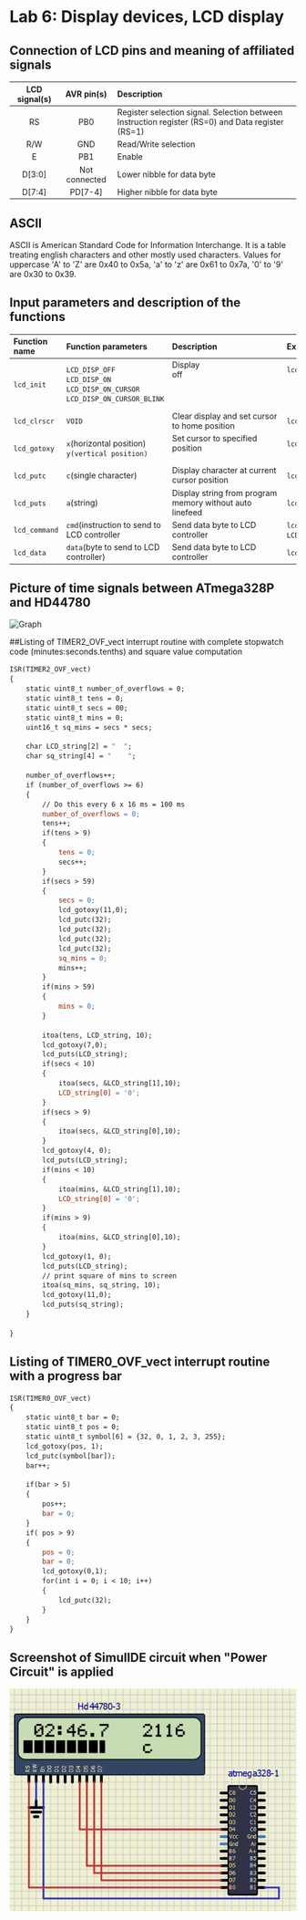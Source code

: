 # Lab 6: Display devices, LCD display

## Connection of LCD pins and meaning of affiliated signals

  | **LCD signal(s)** | **AVR pin(s)** | **Description** |
   | :-: | :-: | :-- |
   | RS | PB0 | Register selection signal. Selection between Instruction register (RS=0) and Data register (RS=1) |
   | R/W | GND | Read/Write selection |
   | E | PB1 | Enable |
   | D[3:0] | Not connected | Lower nibble for data byte |
   | D[7:4] | PD[7-4] | Higher nibble for data byte |
## ASCII
ASCII is American Standard Code for Information Interchange. It is a table treating english characters and other mostly used characters.
Values for uppercase 'A' to 'Z' are 0x40 to 0x5a, 'a' to 'z' are 0x61 to 0x7a, '0' to '9' are 0x30 to 0x39.

## Input parameters and description of the functions

   | **Function name** | **Function parameters** | **Description** | **Example** |
   | :-- | :-- | :-- | :-- |
   | `lcd_init` | `LCD_DISP_OFF`<br>`LCD_DISP_ON`<br>`LCD_DISP_ON_CURSOR`<br>`LCD_DISP_ON_CURSOR_BLINK` | Display off&nbsp;&nbsp;&nbsp;&nbsp;&nbsp;&nbsp;&nbsp;&nbsp;&nbsp;&nbsp;&nbsp;&nbsp;&nbsp;&nbsp;&nbsp;&nbsp;&nbsp;&nbsp;&nbsp;&nbsp;&nbsp;&nbsp;&nbsp;&nbsp;&nbsp;&nbsp;&nbsp;&nbsp;&nbsp;&nbsp;&nbsp;&nbsp;&nbsp;&nbsp;&nbsp;&nbsp;&nbsp;&nbsp;&nbsp;&nbsp;&nbsp;&nbsp;&nbsp;&nbsp;&nbsp;<br>&nbsp;<br>&nbsp;<br>&nbsp; | `lcd_init(LCD_DISP_OFF);`<br>&nbsp;<br>&nbsp;<br>&nbsp; |
   | `lcd_clrscr` | `VOID`| Clear display and set cursor to home position | `lcd_clrscr();` |
   | `lcd_gotoxy` | `x`(horizontal position)<br>`y(vertical position)` | Set cursor to specified position &nbsp;<br>&nbsp;| `lcd_gotoxy();`&nbsp;<br>&nbsp; |
   | `lcd_putc` | `c`(single character) | Display character at current cursor position | `lcd_putc('k');` |
   | `lcd_puts` | `a`(string) | Display string from program memory without auto linefeed | `lcd_puts(string_variable);` |
   | `lcd_command` | `cmd`(instruction to send to LCD controller | Send data byte to LCD controller | `lcd_command(1 << LCD_DDRAM);` |
   | `lcd_data` | `data`(byte to send to LCD controller) | Send data byte to LCD controller | `lcd_data(customChar[i]);` |
  
## Picture of time signals between ATmega328P and HD44780

![Graph](graphics/graph.png)

##Listing of TIMER2_OVF_vect interrupt routine with complete stopwatch code (minutes:seconds.tenths) and square value computation

```Makefile
ISR(TIMER2_OVF_vect)
{
    static uint8_t number_of_overflows = 0;
	static uint8_t tens = 0;
	static uint8_t secs = 00;
	static uint8_t mins = 0;
	uint16_t sq_mins = secs * secs;	
	
	char LCD_string[2] = "  ";
	char sq_string[4] = "    ";

    number_of_overflows++;
    if (number_of_overflows >= 6)
    {
        // Do this every 6 x 16 ms = 100 ms
        number_of_overflows = 0;
		tens++;
		if(tens > 9)
		{
			tens = 0;
			secs++;
		}
		if(secs > 59)
		{
			secs = 0;
			lcd_gotoxy(11,0);
			lcd_putc(32);
			lcd_putc(32);
			lcd_putc(32);
			lcd_putc(32);
			sq_mins = 0;
			mins++;
		}
		if(mins > 59)
		{
			mins = 0;
		}

		itoa(tens, LCD_string, 10);
		lcd_gotoxy(7,0);
		lcd_puts(LCD_string);
		if(secs < 10)
		{
			itoa(secs, &LCD_string[1],10);
			LCD_string[0] = '0';
		}
		if(secs > 9)
		{
			itoa(secs, &LCD_string[0],10);
		}
		lcd_gotoxy(4, 0);
		lcd_puts(LCD_string);
		if(mins < 10)
		{
			itoa(mins, &LCD_string[1],10);
			LCD_string[0] = '0';
		}
		if(mins > 9)
		{
			itoa(mins, &LCD_string[0],10);
		}
		lcd_gotoxy(1, 0);
		lcd_puts(LCD_string);
		// print square of mins to screen
		itoa(sq_mins, sq_string, 10);
		lcd_gotoxy(11,0);
		lcd_puts(sq_string);
    }

}
```

## Listing of TIMER0_OVF_vect interrupt routine with a progress bar

```Makefile
ISR(TIMER0_OVF_vect)
{
	static uint8_t bar = 0;
	static uint8_t pos = 0;
	static uint8_t symbol[6] = {32, 0, 1, 2, 3, 255};
	lcd_gotoxy(pos, 1);
	lcd_putc(symbol[bar]);
	bar++;
	
	if(bar > 5)
	{
		pos++;
		bar = 0;
	}
	if( pos > 9)
	{
		pos = 0;
		bar = 0;
		lcd_gotoxy(0,1);
		for(int i = 0; i < 10; i++)
		{
			lcd_putc(32);
		}
	}
}
```

## Screenshot of SimulIDE circuit when "Power Circuit" is applied

![SimulIDE](graphics/simulIDE2.png)